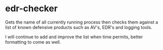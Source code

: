 # edr-checker
Gets the name of all currently running process then checks them against a list of known defensive products such as AV's, EDR's and logging tools.

I will continue to add and improve the list when time permits, better formatting to come as well.
